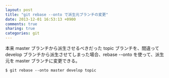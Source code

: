```yaml
---
layout: post
title: "git rebase --onto で派生元ブランチの変更"
date: 2013-12-01 16:53:13 +0900
comments: true
sharing: true
categories: git
---
```


本来 master ブランチから派生させるべきだった topic ブランチを、間違って develop ブランチから派生させてしまった場合、rebase --onto を使って、派生元を master ブランチに変更できる。

```
$ git rebase --onto master develop topic
```
